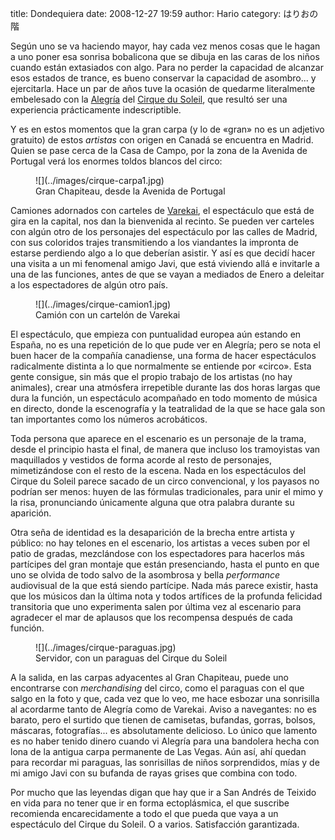 title: Dondequiera
date: 2008-12-27 19:59
author: Hario
category: はりおの階

Según uno se va haciendo mayor, hay cada vez menos cosas que le hagan a
uno poner esa sonrisa bobalicona que se dibuja en las caras de los niños
cuando están extasiados con algo. Para no perder la capacidad de
alcanzar esos estados de trance, es bueno conservar la capacidad de
asombro... y ejercitarla. Hace un par de años tuve la ocasión de
quedarme literalmente embelesado con la
[Alegría](http://www.cirquedusoleil.com/World/es/es/shows/alegria.asp)
del [Cirque du Soleil](http://en.wikipedia.org/wiki/Cirque_du_Soleil),
que resultó ser una experiencia prácticamente indescriptible.

Y es en estos momentos que la gran carpa (y lo de «gran» no es un
adjetivo gratuito) de estos *artistas* con origen en Canadá se encuentra
en Madrid. Quien se pase cerca de la Casa de Campo, por la zona de la
Avenida de Portugal verá los enormes toldos blancos del circo:

<figure class="image">
    ![](../images/cirque-carpa1.jpg)
    <figcaption>Gran Chapiteau, desde la Avenida de Portugal</figcaption>
</figure>

Camiones adornados con carteles de
[Varekai](http://www.cirquedusoleil.com/World/es/es/shows/varekai.asp),
el espectáculo que está de gira en la capital, nos dan la bienvenida al
recinto. Se pueden ver carteles con algún otro de los personajes del
espectáculo por las calles de Madrid, con sus coloridos trajes
transmitiendo a los viandantes la impronta de estarse perdiendo algo a
lo que deberían asistir. Y así es que decidí hacer una visita a un
mi fenomenal amigo Javi, que está viviendo allá e invitarle a una de
las funciones, antes de que se vayan a mediados de Enero a deleitar
a los espectadores de algún otro país.

<figure class="image">
    ![](../images/cirque-camion1.jpg)
    <figcaption>Camión con un cartelón de Varekai</figcaption>
</figure>

El espectáculo, que empieza con puntualidad europea aún estando en
España, no es una repetición de lo que pude ver en Alegría; pero se nota
el buen hacer de la compañía canadiense, una forma de hacer espectáculos
radicalmente distinta a lo que normalmente se entiende por «circo». Esta
gente consigue, sin más que el propio trabajo de los artistas (no hay
animales), crear una atmósfera irrepetible durante las dos horas largas
que dura la función, un espectáculo acompañado en todo momento de música
en directo, donde la escenografía y la teatralidad de la que se hace
gala son tan importantes como los números acrobáticos.

Toda persona que aparece en el escenario es un personaje de la trama,
desde el principio hasta el final, de manera que incluso los tramoyistas
van maquillados y vestidos de forma acorde al resto de personajes,
mimetizándose con el resto de la escena. Nada en los espectáculos del
Cirque du Soleil parece sacado de un circo convencional, y los payasos
no podrían ser menos: huyen de las fórmulas tradicionales, para unir el
mimo y la risa, pronunciando únicamente alguna que otra palabra durante
su aparición.

Otra seña de identidad es la desaparición de la brecha entre artista y
público: no hay telones en el escenario, los artistas a veces suben por
el patio de gradas, mezclándose con los espectadores para hacerlos más
partícipes del gran montaje que están presenciando, hasta el punto en
que uno se olvida de todo salvo de la asombrosa y bella *performance*
audiovisual de la que está siendo partícipe. Nada más parece existir,
hasta que los músicos dan la última nota y todos artífices de la
profunda felicidad transitoria que uno experimenta salen por última vez
al escenario para agradecer el mar de aplausos que los recompensa
después de cada función.

<figure class="image">
    ![](../images/cirque-paraguas.jpg)
    <figcaption>Servidor, con un paraguas del Cirque du Soleil</figcaption>
</figure>

A la salida, en las carpas adyacentes al Gran Chapiteau, puede uno
encontrarse con *merchandising* del circo, como el paraguas con el que
salgo en la foto y que, cada vez que lo veo, me hace esbozar una
sonrisilla al acordarme tanto de Alegría como de Varekai. Aviso a
navegantes: no es barato, pero el surtido que tienen de camisetas,
bufandas, gorras, bolsos, máscaras, fotografías... es absolutamente
delicioso. Lo único que lamento es no haber tenido dinero cuando vi
Alegría para una bandolera hecha con lona de la antigua carpa permanente
de Las Vegas. Aún así, ahí quedan para recordar mi paraguas, las
sonrisillas de niños sorprendidos, mías y de mi amigo Javi con su
bufanda de rayas grises que combina con todo.

Por mucho que las leyendas digan que hay que ir a San Andrés de Teixido
en vida para no tener que ir en forma ectoplásmica, el que suscribe
recomienda encarecidamente a todo el que pueda que vaya a un espectáculo
del Cirque du Soleil. O a varios. Satisfacción garantizada.
